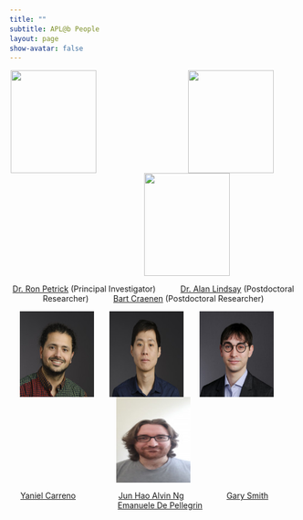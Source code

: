 ```yaml
---
title: ""
subtitle: APL@b People
layout: page
show-avatar: false
---
```




<p align="center"> <img src="/img/ron.jpg" align="center" width="150" height="180">  &nbsp;  &nbsp; &nbsp; &nbsp;  &nbsp; &nbsp; &nbsp;  &nbsp; &nbsp;  &nbsp;  &nbsp; &nbsp; &nbsp;  &nbsp; &nbsp;  &nbsp; &nbsp;  &nbsp; &nbsp;  &nbsp; <img src="/img/alan.jpg" align="center" width="150" height="180"> &nbsp;   &nbsp;  &nbsp; &nbsp; &nbsp; &nbsp;  &nbsp;  &nbsp; &nbsp; &nbsp;  &nbsp; &nbsp;  &nbsp; &nbsp;  &nbsp; &nbsp; &nbsp;  &nbsp; &nbsp; &nbsp; <img src="/img/bart.jpg" align="center" width="150" height="180"> </p>

<p align="center">
<a href="http://homepages.inf.ed.ac.uk/rpetrick/" style="float: ;">Dr. Ron Petrick</a> (Principal Investigator) &nbsp;  &nbsp; &nbsp;  &nbsp;  &nbsp; 
<a href="https://scholar.google.co.uk/citations?user=FA9LGEwAAAAJ&hl=en" style="float: ;">Dr. Alan Lindsay</a> (Postdoctoral Researcher) &nbsp; &nbsp; &nbsp; &nbsp; &nbsp;   
<a href="https://scholar.google.ch/citations?hl=de&user=i8JsL7QAAAAJ&view_op=list_works" style="float: ;">Bart Craenen</a> (Postdoctoral Researcher) 
</p>


<p align="center"> <img src="/img/yaniel.jpg" align="center" width="130" height="150"> &nbsp;  &nbsp; &nbsp; <img src="/img/alvin.jpg" align="center" width="130" height="150">  &nbsp;  &nbsp; &nbsp; <img src="/img/gary.jpg" align="center" width="130" height="150"> &nbsp;  &nbsp; &nbsp; <img src="/img/emanuelle.jpeg" align="center" width="130" height="150"></p>

 <p align="center">  &nbsp; &nbsp; <a href="https://www.edinburgh-robotics.org/students/yaniel-carreno" style="float: &nbsp; &nbsp; &nbsp; &nbsp;">Yaniel Carreno</a>      &nbsp; &nbsp; &nbsp; &nbsp; &nbsp; &nbsp; &nbsp; &nbsp; &nbsp; 
                   <a href="https://www.edinburgh-robotics.org/students/jun-hao-alvin-ng" style="float: ;">Jun Hao Alvin Ng</a>  &nbsp; &nbsp;   &nbsp;  &nbsp; &nbsp; &nbsp; &nbsp; &nbsp;  &nbsp;                    <a href="https://www.edinburgh-robotics.org/students/gary-smith" style="float: ;">Gary Smith</a>  &nbsp; &nbsp; &nbsp; &nbsp; &nbsp; &nbsp; &nbsp;  &nbsp;  &nbsp;
                   <a href="https://www.edinburgh-robotics.org/students/emanuele-de-pellegrin-cohort-student-representative" style="float: ;">Emanuele De Pellegrin</a> 
  
</p>



